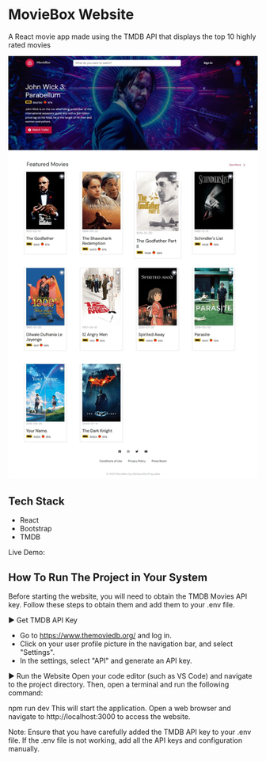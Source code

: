 # MovieBox Website
A React movie app made using the TMDB API that displays the top 10 highly rated movies

![MovieBox](/public/movieAppScreenshot.png)

## Tech Stack
- React
- Bootstrap
- TMDB

Live Demo: 

## How To Run The Project in Your System
Before starting the website, you will need to obtain the TMDB Movies API key. Follow these steps to obtain them and add them to your .env file.

▶️ Get TMDB API Key
- Go to https://www.themoviedb.org/ and log in.
- Click on your user profile picture in the navigation bar, and select "Settings".
- In the settings, select "API" and generate an API key.

▶️ Run the Website
Open your code editor (such as VS Code) and navigate to the project directory. Then, open a terminal and run the following command:

npm run dev
This will start the application. Open a web browser and navigate to http://localhost:3000 to access the website.

Note: Ensure that you have carefully added the TMDB API key to your .env file. If the .env file is not working, add all the API keys and configuration manually.
